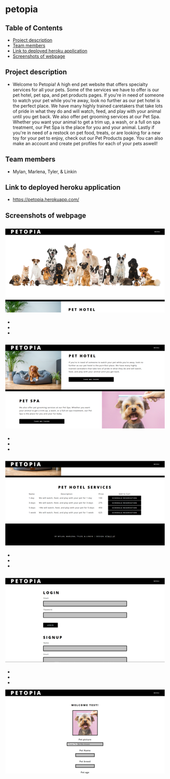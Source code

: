 # petopia

## Table of Contents
* [Project description](#project-description)
* [Team members](#team-members)
* [Link to deployed heroku application](#link-to-deployed-heroku-application)
* [Screenshots of webpage](#screenshots-of-webpage)

## Project description
- Welcome to Petopia! A high end pet website that offers specialty services for all your pets. Some of the services we have to offer is our pet hotel, pet spa, and pet products pages. If you're in need of someone to watch your pet while you're away, look no further as our pet hotel is the perfect place. We have many highly trained caretakers that take lots of pride in what they do and will watch, feed, and play with your animal until you get back. We also offer pet grooming services at our Pet Spa. Whether you want your animal to get a trim up, a wash, or a full on spa treatment, our Pet Spa is the place for you and your animal. Lastly if you're in need of a restock on pet food, treats, or are looking for a new toy for your pet to enjoy, check out our Pet Products page. You can also make an account and create pet profiles for each of your pets aswell!

## Team members
- Mylan, Marlena, Tyler, & Linkin

## Link to deployed heroku application
- https://petopia.herokuapp.com/

## Screenshots of webpage
![Screenshot of home page](./public/images/readme%20images/Screenshot%202023-05-20%20012415.png)
- 
- 
- 
- 
![Screenshot of home page page](./public/images/readme%20images/Screenshot%202023-05-20%20013255.png)
- 
- 
- 
- 
![Screenshot of pet hotel page](./public/images/readme%20images/Screenshot%202023-05-20%20013906.png)
- 
- 
- 
- 
![Screenshot of login page](./public/images/readme%20images/Screenshot%202023-05-20%20013954.png)
- 
- 
- 
- 
![Screenshot of profile page](./public/images/readme%20images/Screenshot%202023-05-20%20014120.png)